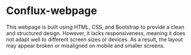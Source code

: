 # Conflux-webpage
This webpage is built using HTML, CSS, and Bootstrap to provide a clean and structured design. However, it lacks responsiveness, meaning it does not adapt well to different screen sizes or devices. As a result, the layout may appear broken or misaligned on mobile and smaller screens.
